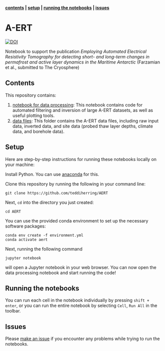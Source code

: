 **[contents](#Contents) | [setup](#Setup) | [running the notebooks](#running-the-notebooks) | [issues](#issues)**

# A-ERT

[![DOI](https://zenodo.org/badge/593850015.svg)](https://zenodo.org/doi/10.5281/zenodo.13754726)

Notebook to support the publication *Employing Automated Electrical Resistivity Tomography for detecting short- and long-term changes in permafrost and active layer dynamics in the Maritime Antarctic* (Farzamian et al., submitted to The Cryosphere)

## Contents

This repository contains:

1. [notebook for data processing](./data_processing_AERT.ipynb): This notebook contains code for automated filtering and inversion of large A-ERT datasets, as well as useful plotting tools.
2. [data files](./data_AERT): This folder contains the A-ERT data files, including raw input data, inverted data, and site data (probed thaw layer depths, climate data, and borehole data).
 
## Setup

Here are step-by-step instructions for running these notebooks locally on your machine:

Install Python. You can use [anaconda](https://www.anaconda.com/download/) for this.

Clone this repository by running the following in your command line:

```
git clone https://github.com/teddiherring/AERT
```

Next, `cd` into the directory you just created:

```
cd AERT
```

You can use the provided conda environment to set up the necessary software packages:

```
conda env create -f environment.yml
conda activate aert
```

Next, running the following command

```
jupyter notebook
```

will open a Jupyter notebook in your web browser. You can now open the data processing notebook and start running the code!

## Running the notebooks

You can run each cell in the notebook individually by pressing  `shift + enter`, or you can run the entire notebook by selecting `Cell`, `Run All` in the toolbar.

## Issues

Please [make an issue](https://github.com/teddiherring/AERT/issues) if you encounter any problems while trying to run the notebooks.
